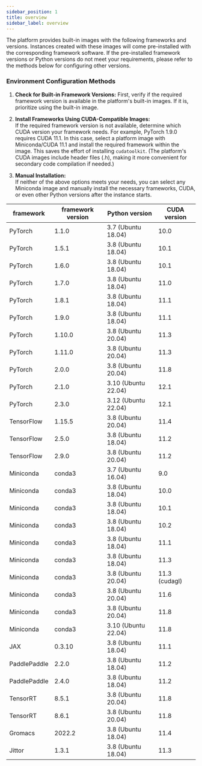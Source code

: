```yaml
---
sidebar_position: 1
title: overview
sidebar_label: overview
---
```


The platform provides built-in images with the following frameworks and versions. Instances created with these images will come pre-installed with the corresponding framework software. If the pre-installed framework versions or Python versions do not meet your requirements, please refer to the methods below for configuring other versions.

### Environment Configuration Methods

1. **Check for Built-in Framework Versions:**
   First, verify if the required framework version is available in the platform's built-in images. If it is, prioritize using the built-in image.

2. **Install Frameworks Using CUDA-Compatible Images:**  
   If the required framework version is not available, determine which CUDA version your framework needs. For example, PyTorch 1.9.0 requires CUDA 11.1. In this case, select a platform image with Miniconda/CUDA 11.1 and install the required framework within the image. This saves the effort of installing `cudatoolkit`. (The platform's CUDA images include header files (.h), making it more convenient for secondary code compilation if needed.)

3. **Manual Installation:**  
   If neither of the above options meets your needs, you can select any Miniconda image and manually install the necessary frameworks, CUDA, or even other Python versions after the instance starts.

| framework    | framework version | Python version      | CUDA version  |
| ------------ | ----------------- | ------------------- | ------------- |
| PyTorch      | 1.1.0             | 3.7 (Ubuntu 18.04)  | 10.0          |
| PyTorch      | 1.5.1             | 3.8 (Ubuntu 18.04)  | 10.1          |
| PyTorch      | 1.6.0             | 3.8 (Ubuntu 18.04)  | 10.1          |
| PyTorch      | 1.7.0             | 3.8 (Ubuntu 18.04)  | 11.0          |
| PyTorch      | 1.8.1             | 3.8 (Ubuntu 18.04)  | 11.1          |
| PyTorch      | 1.9.0             | 3.8 (Ubuntu 18.04)  | 11.1          |
| PyTorch      | 1.10.0            | 3.8 (Ubuntu 20.04)  | 11.3          |
| PyTorch      | 1.11.0            | 3.8 (Ubuntu 20.04)  | 11.3          |
| PyTorch      | 2.0.0             | 3.8 (Ubuntu 20.04)  | 11.8          |
| PyTorch      | 2.1.0             | 3.10 (Ubuntu 22.04) | 12.1          |
| PyTorch      | 2.3.0             | 3.12 (Ubuntu 22.04) | 12.1          |
| TensorFlow   | 1.15.5            | 3.8 (Ubuntu 20.04)  | 11.4          |
| TensorFlow   | 2.5.0             | 3.8 (Ubuntu 18.04)  | 11.2          |
| TensorFlow   | 2.9.0             | 3.8 (Ubuntu 20.04)  | 11.2          |
| Miniconda    | conda3            | 3.7 (Ubuntu 16.04)  | 9.0           |
| Miniconda    | conda3            | 3.8 (Ubuntu 18.04)  | 10.0          |
| Miniconda    | conda3            | 3.8 (Ubuntu 18.04)  | 10.1          |
| Miniconda    | conda3            | 3.8 (Ubuntu 18.04)  | 10.2          |
| Miniconda    | conda3            | 3.8 (Ubuntu 18.04)  | 11.1          |
| Miniconda    | conda3            | 3.8 (Ubuntu 18.04)  | 11.3          |
| Miniconda    | conda3            | 3.8 (Ubuntu 20.04)  | 11.3 (cudagl) |
| Miniconda    | conda3            | 3.8 (Ubuntu 20.04)  | 11.6          |
| Miniconda    | conda3            | 3.8 (Ubuntu 20.04)  | 11.8          |
| Miniconda    | conda3            | 3.10 (Ubuntu 22.04) | 11.8          |
| JAX          | 0.3.10            | 3.8 (Ubuntu 18.04)  | 11.1          |
| PaddlePaddle | 2.2.0             | 3.8 (Ubuntu 18.04)  | 11.2          |
| PaddlePaddle | 2.4.0             | 3.8 (Ubuntu 18.04)  | 11.2          |
| TensorRT     | 8.5.1             | 3.8 (Ubuntu 20.04)  | 11.8          |
| TensorRT     | 8.6.1             | 3.8 (Ubuntu 20.04)  | 11.8          |
| Gromacs      | 2022.2            | 3.8 (Ubuntu 18.04)  | 11.4          |
| Jittor       | 1.3.1             | 3.8 (Ubuntu 18.04)  | 11.3          |
